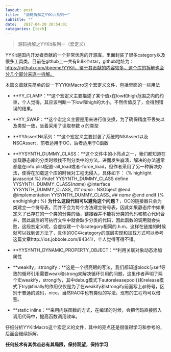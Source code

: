 ```yaml
---
layout: post
title:  "源码拆解之YYKit系列一"
subtitle: ""
date:   2017-04-20 20:54:01
categories: [tech]
---
```


> 源码拆解之YYKit系列一（宏定义）

YYKit是国内开发者贡献的一个非常优秀的开源库，里面封装了很多category以及很多工具类，目前在github上一共有9.8k个star，github地址为：https://github.com/ibireme/YYKit，鉴于其贡献的内容较多，这个库的拆解也会分几个部分来逐一拆解。

本篇文章就先简单的说一下YYKitMacro这个宏定义文件，包括里面的一些用法

* **YY_CLAMP：**这个宏定义主要描述了某个值x在low和high范围之内的约束，个人觉得，其应该判断一下low和high的大小，不然传值反了，会得到错误的结果。

* **YY_SWAP：**这个宏定义主要是用来进行值交换，为了确保精度不丢失以及类型一致，坐着采用了读取参数 _a_ 的类型

* **YYAssertNil系列：**这个宏定义主要封装了系统的NSAssert以及NSCAssert，前者适用于OC，后者适用于C函数

* **YYSYNTH_DUMMY_CLASS：**这个文件中的小亮点之一，我们都知道在加载静态库的分类时候找不到分类中的方法，进而发生崩溃，解决的办法通常都是在info.plist配置-all_load或者-force_load，但作者采用了另一种解决办法，使得在加载这个库的时候对工程无侵入，具体如下：
{% highlight javascript %}
ifndef YYSYNTH_DUMMY_CLASS
define YYSYNTH_DUMMY_CLASS(_name_) 
@interface YYSYNTH_DUMMY_CLASS_ ## _name_ : NSObject @end 
@implementation YYSYNTH_DUMMY_CLASS_ ## _name_ @end
endif
{% endhighlight %}
**为什么这段代码可以避免这个问题？**，OC的链接器只会为类建立一个符号表，而并不会为每个方法建立符号表，因此如果静态库中如果定义了已存在的一个类的分类的话，链接器并不能将分类的代码和核心代码合并，因此最后的可执行文件中就会缺少分类的代码，因此函数的调用就会失败，这段宏定义呢，会虚拟建一个与category相同的.h.m，这样在链接的时候就可以找到该方法了，具体的OC中category的底层实现和加载方式可以参考这篇文章http://ios.jobbole.com/84341/，个人觉得写得不错。

* **YYSYNTH_DYNAMIC_PROPERTY_OBJECT：**利用关联对象动态添加属性

* **weakify，strongify：**这是一个很亮眼的写法，我们都知道block与self导致的循环引用需要weak和strong来解决循环引用的问题，这里作者声明了两个宏weakify，strongify，其中debug模式下autoreleasepool{}和release模式下try@finally的作用仅仅是为了在weakify和strongify前面写上@符号，区别于普通的源码，nice。当然RAC中也有类似的写法。现有的工程均可以借鉴。

* **static inline：**采用内联函数的方式，在编译的时候，会把代码直接嵌入调用代码中，提高函数调用效率。

仔细分析YYKitMacro这个宏定义的文件，其中的亮点还是很值得学习和参考的，后面会继续拆解。

**任何技术有其优点必有其局限，保持观望，保持学习**

